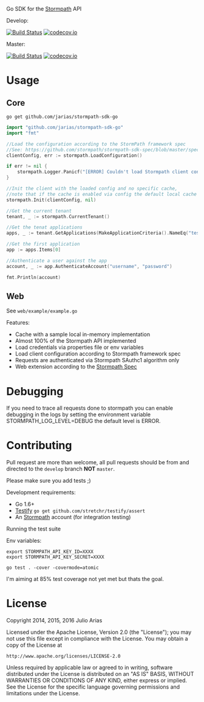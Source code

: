 Go SDK for the [Stormpath](http://stormpath.com/) API

Develop:

[![Build Status](https://travis-ci.org/jarias/stormpath-sdk-go.svg?branch=develop)](https://travis-ci.org/jarias/stormpath-sdk-go) [![codecov.io](http://codecov.io/github/jarias/stormpath-sdk-go/coverage.svg?branch=develop)](http://codecov.io/github/jarias/stormpath-sdk-go?branch=develop)

Master:

[![Build Status](https://travis-ci.org/jarias/stormpath-sdk-go.svg?branch=master)](https://travis-ci.org/jarias/stormpath-sdk-go) [![codecov.io](http://codecov.io/github/jarias/stormpath-sdk-go/coverage.svg?branch=master)](http://codecov.io/github/jarias/stormpath-sdk-go?branch=master)

# Usage

## Core

```go get github.com/jarias/stormpath-sdk-go```

```go
import "github.com/jarias/stormpath-sdk-go"
import "fmt"

//Load the configuration according to the StormPath framework spec 
//See: https://github.com/stormpath/stormpath-sdk-spec/blob/master/specifications/config.md
clientConfig, err := stormpath.LoadConfiguration()

if err != nil {
    stormpath.Logger.Panicf("[ERROR] Couldn't load Stormpath client configuration: %s", err)
}

//Init the client with the loaded config and no specific cache, 
//note that if the cache is enabled via config the default local cache would be used
stormpath.Init(clientConfig, nil)

//Get the current tenant
tenant, _ := stormpath.CurrentTenant()

//Get the tenat applications
apps, _ := tenant.GetApplications(MakeApplicationCriteria().NameEq("test app"))

//Get the first application
app := apps.Items[0]

//Authenticate a user against the app
account, _ := app.AuthenticateAccount("username", "password")

fmt.Println(account)
```

## Web

See `web/example/example.go`

Features:

* Cache with a sample local in-memory implementation
* Almost 100% of the Stormpath API implemented
* Load credentials via properties file or env variables
* Load client configuration according to Stormpath framework spec
* Requests are authenticated via Stormpath SAuthc1 algorithm only
* Web extension according to the [Stormpath Spec](https://github.com/stormpath/stormpath-framework-spec)

# Debugging

If you need to trace all requests done to stormpath you can enable debugging in the logs
by setting the environment variable STORMPATH_LOG_LEVEL=DEBUG the default level is ERROR.

# Contributing

Pull request are more than welcome, all pull requests should be from and directed to the ```develop``` branch **NOT** ```master```.

Please make sure you add tests ;)

Development requirements:

- Go 1.6+
- [Testify](https://github.com/stretchr/testify) ```go get github.com/stretchr/testify/assert```
- An [Stormpath](https://stormpath.com) account (for integration testing)

Running the test suite

Env variables:

```
export STORMPATH_API_KEY_ID=XXXX
export STORMPATH_API_KEY_SECRET=XXXX
```

```
go test . -cover -covermode=atomic
```

I'm aiming at 85% test coverage not yet met but thats the goal.

# License

Copyright 2014, 2015, 2016 Julio Arias

Licensed under the Apache License, Version 2.0 (the "License");
you may not use this file except in compliance with the License.
You may obtain a copy of the License at

    http://www.apache.org/licenses/LICENSE-2.0

Unless required by applicable law or agreed to in writing, software
distributed under the License is distributed on an "AS IS" BASIS,
WITHOUT WARRANTIES OR CONDITIONS OF ANY KIND, either express or implied.
See the License for the specific language governing permissions and
limitations under the License.
